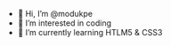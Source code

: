 - 👋 Hi, I’m @modukpe
- 👀 I’m interested in coding
- 🌱 I’m currently learning HTLM5 & CSS3 

<!---
modukpe/modukpe is a ✨ special ✨ repository because its `README.md` (this file) appears on your GitHub profile.
You can click the Preview link to take a look at your changes.
--->
